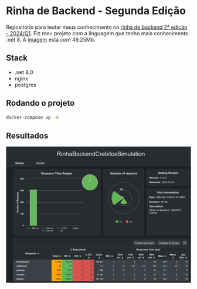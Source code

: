 
# Rinha de Backend - Segunda Edição

Repositório para testar meus conhecimento na [rinha de backend 2ª edição - 2024/Q1](https://github.com/zanfranceschi/rinha-de-backend-2024-q1).
Fiz meu projeto com a linguagem que tenho mais conhecimento: .net 8. A [imagem](https://hub.docker.com/r/felipebossolani/rinha-de-backend-2024-q01-dotnet) está com 49.25Mb. 

## Stack

- .net 8.0
- nginx
- postgres

## Rodando o projeto

```bash
docker-compose up -d
```

## Resultados

![Resultados do gatling](docs/gatling-20240217.png)

